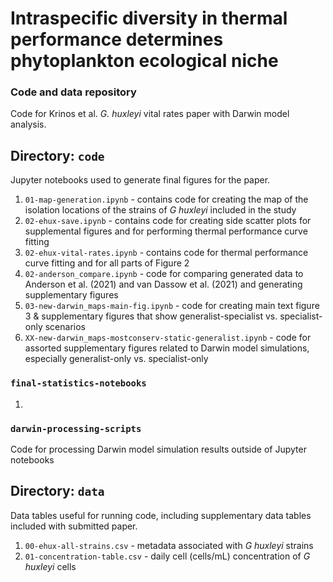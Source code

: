 # Intraspecific diversity in thermal performance determines phytoplankton ecological niche
### Code and data repository

Code for Krinos et al. _G. huxleyi_ vital rates paper with Darwin model analysis.

## Directory: `code`
Jupyter notebooks used to generate final figures for the paper.

1. `01-map-generation.ipynb` - contains code for creating the map of the isolation locations of the strains of _G huxleyi_ included in the study
2. `02-ehux-save.ipynb` - contains code for creating side scatter plots for supplemental figures and for performing thermal performance curve fitting
3. `02-ehux-vital-rates.ipynb` - contains code for thermal performance curve fitting and for all parts of Figure 2
4. `02-anderson_compare.ipynb` - code for comparing generated data to Anderson et al. (2021) and van Dassow et al. (2021) and generating supplementary figures
5. `03-new-darwin_maps-main-fig.ipynb` - code for creating main text figure 3 & supplementary figures that show generalist-specialist vs. specialist-only scenarios
6. `XX-new-darwin_maps-mostconserv-static-generalist.ipynb` - code for assorted supplementary figures related to Darwin model simulations, especially generalist-only vs. specialist-only

### `final-statistics-notebooks`
1. 

### `darwin-processing-scripts`
Code for processing Darwin model simulation results outside of Jupyter notebooks

## Directory: `data`
Data tables useful for running code, including supplementary data tables included with submitted paper.

1. `00-ehux-all-strains.csv` - metadata associated with _G huxleyi_ strains
2. `01-concentration-table.csv` - daily cell (cells/mL) concentration of _G huxleyi_ cells